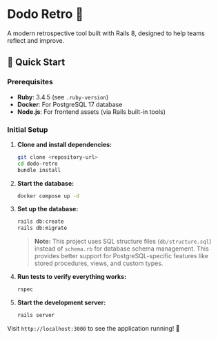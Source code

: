 # Dodo Retro 🦤

A modern retrospective tool built with Rails 8, designed to help teams reflect and improve.

## 🚀 Quick Start

### Prerequisites

- **Ruby**: 3.4.5 (see `.ruby-version`)
- **Docker**: For PostgreSQL 17 database
- **Node.js**: For frontend assets (via Rails built-in tools)

### Initial Setup

1. **Clone and install dependencies:**
   ```bash
   git clone <repository-url>
   cd dodo-retro
   bundle install
   ```

2. **Start the database:**
   ```bash
   docker compose up -d
   ```

3. **Set up the database:**
   ```bash
   rails db:create
   rails db:migrate
   ```

   > **Note:** This project uses SQL structure files (`db/structure.sql`) instead of `schema.rb` for database schema management. This provides better support for PostgreSQL-specific features like stored procedures, views, and custom types.

4. **Run tests to verify everything works:**
   ```bash
   rspec
   ```

5. **Start the development server:**
   ```bash
   rails server
   ```

Visit `http://localhost:3000` to see the application running! 🎉
